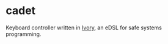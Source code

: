 cadet
=====

Keyboard controller written in [Ivory](http://ivorylang.org), an eDSL for safe systems programming.

